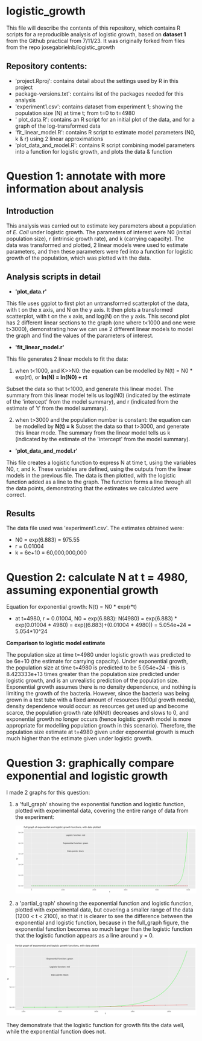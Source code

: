 # logistic_growth

This file will describe the contents of this repository, which contains R scripts for a reproducible analysis of logistic growth, based on **dataset 1** from the Github practical from 7/11/23. It was originally forked from files from the repo josegabrielnb/logistic_growth 

Repository contents: 
---
  - 'project.Rproj': contains detail about the settings used by R in this project
  - package-versions.txt': contains list of the packages needed for this analysis
  - 'experiment1.csv': contains dataset from experiment 1; showing the population size (N) at time t; from t=0 to t=4980
  - ' plot_data.R': contains an R script for an initial plot of the data, and for a graph of the log-transformed data
  - 'fit_linear_model.R': contains R script to estimate model parameters (N0, k & r) using 2 linear approximations
  - 'plot_data_and_model.R': contains R script combining model parameters into a function for logistic growth, and plots the data & function
    
Question 1: annotate with more information about analysis
===

Introduction
---

This analysis was carried out to estimate key parameters about a population of *E. Coli* under logistic growth. The parameters of interest were N0 (initial population size), r (intrinsic growth rate), and k (carrying capacity). The data was transformed and plotted, 2 linear models were used to estimate parameters, and then these parameters were fed into a function for logistic growth of the population, which was plotted with the data. 

Analysis scripts in detail
---
- **'plot_data.r'**
  
This file uses ggplot to first plot an untransformed scatterplot of the data, with t on the x axis, and N on the y axis. It then plots a transformed scatterplot, with t on the x axis, and log(N) on the y axis. This second plot has 2 different linear sections to the graph (one where t<1000 and one were t>3000), demonstrating how we can use 2 different linear models to model the graph and find the values of the parameters of interest.

- **'fit_linear_model.r'**

This file generates 2 linear models to fit the data:

1) when t<1000, and K>>N0: the equation can be modelled by N(t) = N0 * exp(rt), or **ln(N) = ln(N0) + rt**

Subset the data so that t<1000, and generate this linear model. The summary from this linear model tells us log(N0) (indicated by the estimate of the 'intercept' from the model summary), and r (indicated from the estimate of 't' from the model summary).

2) when t>3000 and the population number is constant: the equation can be modelled by **N(t) = k**
Subset the data so that t>3000, and generate this linear mode. The summary from the linear model tells us k (indicated by the estimate of the 'intercept' from the model summary).

- **'plot_data_and_model.r'**
  
This file creates a logistic function to express N at time t, using the variables N0, r, and k. These variables are defined, using the outputs from the linear models in the previous file. The data is then plotted, with the logistic function added as a line to the graph. The function forms a line through all the data points, demonstrating that the estimates we calculated were correct.

Results
---
The data file used was 'experiment1.csv'. The estimates obtained were:
- N0 = exp(6.883) = 975.55
- r = 0.01004
- k = 6e+10 = 60,000,000,000
  
Question 2: calculate N at t = 4980, assuming exponential growth
===

Equation for exponential growth: N(t) = N0 * exp(r*t)
- at t=4980, r = 0.01004, N0 = exp(6.883):
N(4980) = exp(6.883) * exp(0.01004 * 4980) = exp((6.883)+(0.01004 * 4980)) = 5.054e+24 = 5.054*10^24

**Comparison to logistic model estimate**

The population size at time t=4980 under logistic growth was predicted to be 6e+10 (the estimate for carrying capacity). Under exponential growth, the population size at time t=4980 is predicted to be 5.054e+24 - this is 8.423333e+13 times greater than the population size predicted under logistic growth, and is an unrealistic prediction of the population size. Exponential growth assumes there is no density dependence, and nothing is limiting the growth of the bacteria. However, since the bacteria was being grown in a test tube with a fixed amount of resources (900μl growth media), density dependence would occur: as resources get used up and become scarce, the population growth rate (dN/dt) decreases and slows to 0, and exponential growth no longer occurs (hence logistic growth model is more appropriate for modelling population growth in this scenario). Therefore, the population size estimate at t=4980 given under exponential growth is much much higher than the estimate given under logistic growth.

Question 3: graphically compare exponential and logistic growth
===
I made 2 graphs for this question: 

1) a 'full_graph' showing the exponential function and logistic function, plotted with experimental data, covering the entire range of data from the experiment:
   
    ![Local Image](figures/full_graph_logistic_and_exponential.png)

2) a 'partial_graph' showing the exponential function and logistic function, plotted with experimental data, but covering a smaller range of the data (1200 < t < 2100), so that it is clearer to see the difference between the exponential and logistic function, because in the full_graph figure, the exponential function becomes so much larger than the logistic function that the logistic function appears as a line around y = 0.

 ![Local Image](figures/partial_graph_logistic_and_exponential.png)

They demonstrate that the logistic function for growth fits the data well, while the exponential function does not.
